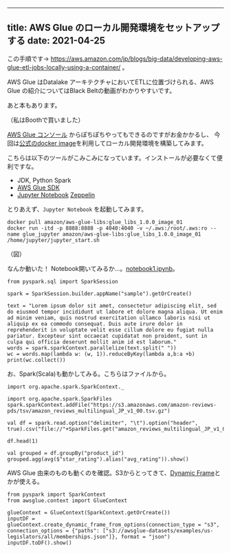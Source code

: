 
---
title: AWS Glue のローカル開発環境をセットアップする
date: 2021-04-25
---

この手順です→ https://aws.amazon.com/jp/blogs/big-data/developing-aws-glue-etl-jobs-locally-using-a-container/ 。

AWS Glue はDatalake アーキテクチャにおいてETLに位置づけられる、AWS Glue の紹介についてはBlack Beltの動画がわかりやすいです。

あと本もあります。

（私はBoothで買いました）

[AWS Glue コンソール](https://ap-northeast-1.console.aws.amazon.com/glue/home?region=ap-northeast-1#) からぽちぽちやってもできるのですがお金かかるし、
今回は[公式のdocker image](https://hub.docker.com/r/amazon/aws-glue-libs/tags?page=1&ordering=last_updated)を利用してローカル開発環境を構築してみます。

こちらは以下のツールがこみこみになっています。インストールが必要なくて便利ですな。
- JDK, Python Spark
- [AWS Glue SDK](https://github.com/awslabs/aws-glue-libs)
- [Jupyter Notebook](https://jupyter.org/) [Zeppelin](https://zeppelin.apache.org/)

とりあえず、`Jupyter Notebook` を起動してみます。

```
docker pull amazon/aws-glue-libs:glue_libs_1.0.0_image_01
docker run -itd -p 8888:8888 -p 4040:4040 -v ~/.aws:/root/.aws:ro --name glue_jupyter amazon/aws-glue-libs:glue_libs_1.0.0_image_01 /home/jupyter/jupyter_start.sh
```

（図）

なんか動いた！ Notebook開いてみるか…。[notebook1.ipynb]()。

```
from pyspark.sql import SparkSession

spark = SparkSession.builder.appName("sample").getOrCreate()

text = "Lorem ipsum dolor sit amet, consectetur adipiscing elit, sed do eiusmod tempor incididunt ut labore et dolore magna aliqua. Ut enim ad minim veniam, quis nostrud exercitation ullamco laboris nisi ut aliquip ex ea commodo consequat. Duis aute irure dolor in reprehenderit in voluptate velit esse cillum dolore eu fugiat nulla pariatur. Excepteur sint occaecat cupidatat non proident, sunt in culpa qui officia deserunt mollit anim id est laborum."
words = spark.sparkContext.parallelize(text.split(" "))
wc = words.map(lambda w: (w, 1)).reduceByKey(lambda a,b:a +b)
print(wc.collect())
```

お、Spark(Scala)も動かしてみる。こちらはファイルから。

```
import org.apache.spark.SparkContext._

import org.apache.spark.SparkFiles
spark.sparkContext.addFile("https://s3.amazonaws.com/amazon-reviews-pds/tsv/amazon_reviews_multilingual_JP_v1_00.tsv.gz")

val df = spark.read.option("delimiter", "\t").option("header", true).csv("file://"+SparkFiles.get("amazon_reviews_multilingual_JP_v1_00.tsv.gz"))

df.head(1)

val grouped = df.groupBy("product_id")
grouped.agg(avg($"star_rating").alias("avg_rating")).show()
```

AWS Glue 由来のものも動くのを確認。S3からとってきて、[Dynamic Frame](https://docs.aws.amazon.com/ja_jp/glue/latest/dg/aws-glue-api-crawler-pyspark-extensions-dynamic-frame.html)とかが使える。

```
from pyspark import SparkContext
from awsglue.context import GlueContext

glueContext = GlueContext(SparkContext.getOrCreate()) 
inputDF = glueContext.create_dynamic_frame_from_options(connection_type = "s3", connection_options = {"paths": ["s3://awsglue-datasets/examples/us-legislators/all/memberships.json"]}, format = "json")
inputDF.toDF().show()
```

